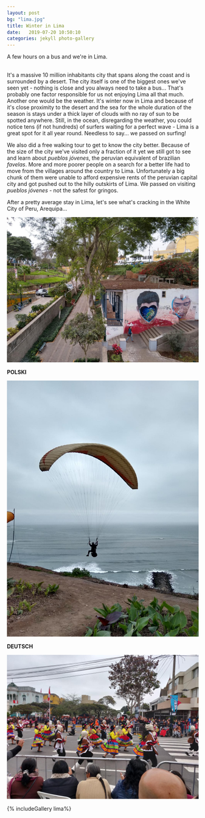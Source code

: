 ```yaml
---
layout: post
bg: "lima.jpg"
title: Winter in Lima
date:   2019-07-20 10:50:10
categories: jekyll photo-gallery
---
```


A few hours on a bus and we're in Lima.<br><br>


It's a massive 10 million inhabitants city that spans along the coast and is surrounded by a desert. The city itself is one of the biggest ones we've seen yet - nothing is close and you always need to take a bus... That's probably one factor responsible for us not enjoying Lima all that much. Another one would be the weather. It's winter now in Lima and because of it's close proximity to the desert and the sea for the whole duration of the season is stays under a thick layer of clouds with no ray of sun to be spotted anywhere. Still, in the ocean, disregarding the weather, you could notice tens (if not hundreds) of surfers waiting for a perfect wave - Lima is a great spot for it all year round. Needless to say... we passed on surfing!

We also did a free walking tour to get to know the city better. Because of the size of the city we've visited only a fraction of it yet we still got to see and learn about _pueblos jóvenes_, the peruvian equivalent of brazilian _favelas_. More and more poorer people on a search for a better life had to move from the villages around the country to Lima. Unfortunately a big chunk of them were unable to afford expensive rents of the peruvian capital city and got pushed out to the hilly outskirts of Lima. We passed on visiting _pueblos jóvenes_ - not the safest for gringos.

After a pretty average stay in Lima, let's see what's cracking in the White City of Peru, Arequipa...

![Lima](/assets/images/posts/lima/10.jpg)

<b>POLSKI</b>


![Lima](/assets/images/posts/lima/8.jpg)

<b>DEUTSCH</b>


![Lima](/assets/images/posts/lima/4.jpg)

{% includeGallery lima%}
